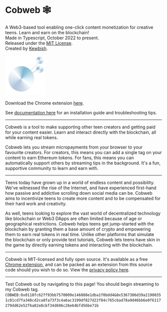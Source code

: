 # Cobweb 🕸️

A Web3-based tool enabling one-click content monetization for creative teens. Learn and earn on the blockchain!  
Made in Typescript, October 2022 to present.  
Released under the [MIT License](./LICENSE).  
Created by [Kewbish](https://github.com/kewbish).

![Cobweb Logo](./landing/cobweb.png)

Download the Chrome extension [here](https://chrome.google.com/webstore/detail/cobweb/agdomcadfhkpkcjceenogkiglbhgpclg).

See [documentation here](https://github.com/kewbish/cobweb/wiki) for an installation guide and troubleshooting tips.

---

Cobweb is a tool to make supporting other teen creators and getting paid for your content easier. Learn and interact directly with the blockchain, all while earning real tokens.

Cobweb lets you stream micropayments from your browser to your favourite creators. For creators, this means you can add a single tag on your content to earn Ethereum tokens. For fans, this means you can automatically support others by streaming tips in the background. It's a fun, supportive community to learn and earn with.

---

Teens today have grown up in a world of endless content and possibility. We've witnessed the rise of the Internet, and have experienced first-hand how passive and addictive scrolling down social media can be. Cobweb aims to incentivize teens to create more content and to be compensated for their hard work and creativity.

As well, teens looking to explore the vast world of decentralized technology like blockchain or Web3 DApps are often limited because of age or geographical restrictions. Cobweb helps teens get jump-started with the blockchain by granting them a base amount of crypto and empowering them to earn real tokens in real time. Unlike other platforms that simulate the blockchain or only provide text tutorials, Cobweb lets teens have skin in the game by directly earning tokens and interacting with the blockchain.

---

Cobweb is MIT-licensed and fully open source. It's available as a free [Chrome extension](https://chrome.google.com/webstore/detail/cobweb/agdomcadfhkpkcjceenogkiglbhgpclg), and can be packed as an extension from this source code should you wish to do so. View the [privacy policy here](https://kewbi.sh/cobweb/privacy).

---

Test Cobweb out by navigating to this page! You should begin streaming to my Cobweb tag.
`COBWEB:0x0118fc62ff93bb7570009e146808e1dba1f0bdd4&0x5367306d39a21900351c01cd7fa348cd2ca8fa73f3c4a6ac3199df827d22f84c765cbad78a9d46bb6e0f6117279dd62e52f6a82e8cbf34d696c26e64bfd56be71b`
